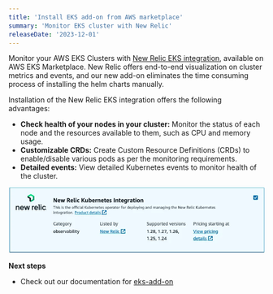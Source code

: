 ```yaml
---
title: 'Install EKS add-on from AWS marketplace'
summary: 'Monitor EKS cluster with New Relic'
releaseDate: '2023-12-01'
---
```


Monitor your AWS EKS Clusters with [New Relic EKS integration](https://aws.amazon.com/marketplace/pp/prodview-gcywa6keq2ajy), available on AWS EKS Marketplace. New Relic offers end-to-end visualization on cluster metrics and events, and our new add-on eliminates the time consuming process of installing the helm charts manually.


Installation of the New Relic EKS integration offers the following advantages:

* **Check health of your nodes in your cluster:**  Monitor the status of each node and the resources available to them, such as CPU and memory usage.
* **Customizable CRDs:** Create Custom Resource Definitions (CRDs) to enable/disable various pods as per the monitoring requirements.
* **Detailed events:** View detailed Kubernetes events to monitor health of the cluster.
  

![A screenshot showing K8s operator in AWS Marketplace](./images/aws-newrelic-eks-addon.webp)

**Next steps**

* Check out our documentation for [eks-add-on](https://docs.newrelic.com/docs/infrastructure/amazon-integrations/connect/eks-add-on/)
